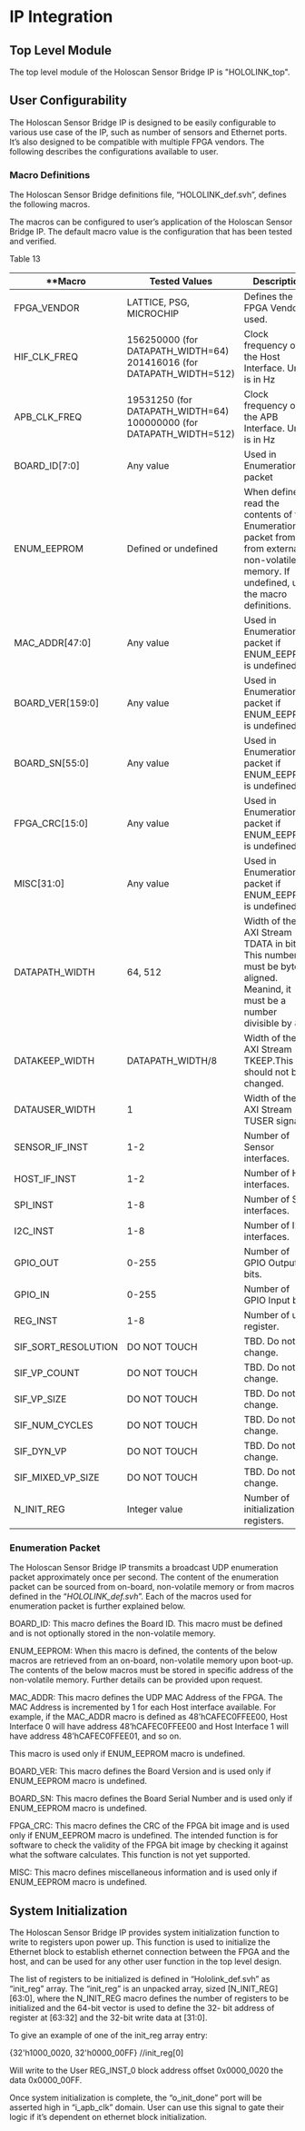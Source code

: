 # IP Integration

## Top Level Module

The top level module of the Holoscan Sensor Bridge IP is "HOLOLINK_top".

## User Configurability

The Holoscan Sensor Bridge IP is designed to be easily configurable to various use case
of the IP, such as number of sensors and Ethernet ports. It’s also designed to be
compatible with multiple FPGA vendors. The following describes the configurations
available to user.

### Macro Definitions

The Holoscan Sensor Bridge definitions file, “HOLOLINK_def.svh”, defines the following
macros.

The macros can be configured to user’s application of the Holoscan Sensor Bridge IP. The
default macro value is the configuration that has been tested and verified.

Table 13

| \*\*Macro           | **Tested Values**                                                         | **Description**                                                                                                                            |
| ------------------- | ------------------------------------------------------------------------- | ------------------------------------------------------------------------------------------------------------------------------------------ |
| FPGA_VENDOR         | LATTICE, PSG, MICROCHIP                                                   | Defines the FPGA Vendor used.                                                                                                              |
| HIF_CLK_FREQ        | 156250000 (for DATAPATH_WIDTH=64)<br />201416016 (for DATAPATH_WIDTH=512) | Clock frequency of the Host Interface. Unit is in Hz                                                                                       |
| APB_CLK_FREQ        | 19531250 (for DATAPATH_WIDTH=64)<br />100000000 (for DATAPATH_WIDTH=512)  | Clock frequency of the APB  Interface. Unit is in Hz                                                                                       |
| BOARD_ID\[7:0\]     | Any value                                                                 | Used in Enumeration packet                                                                                                                 |
| ENUM_EEPROM         | Defined or undefined                                                      | When defined, read the contents of the Enumeration packet from from external non-volatile memory. If undefined, use the macro definitions. |
| MAC_ADDR\[47:0\]    | Any value                                                                 | Used in Enumeration packet if ENUM_EEPROM is undefined.                                                                                    |
| BOARD_VER\[159:0\]  | Any value                                                                 | Used in Enumeration packet if ENUM_EEPROM is undefined.                                                                                    |
| BOARD_SN\[55:0\]    | Any value                                                                 | Used in Enumeration packet if ENUM_EEPROM is undefined.                                                                                    |
| FPGA_CRC\[15:0\]    | Any value                                                                 | Used in Enumeration packet if ENUM_EEPROM is undefined.                                                                                    |
| MISC\[31:0\]        | Any value                                                                 | Used in Enumeration packet if ENUM_EEPROM is undefined.                                                                                    |
| DATAPATH_WIDTH      | 64, 512                                                                   | Width of the AXI Stream TDATA in bits. This number must be byte-aligned. Meanind, it must be a number divisible by 8.                      |
| DATAKEEP_WIDTH      | DATAPATH_WIDTH/8                                                          | Width of the AXI Stream TKEEP.This should not be changed.                                                                                  |
| DATAUSER_WIDTH      | 1                                                                         | Width of the AXI Stream TUSER signal.                                                                                                      |
| SENSOR_IF_INST      | 1-2                                                                       | Number of Sensor interfaces.                                                                                                               |
| HOST_IF_INST        | 1-2                                                                       | Number of Host interfaces.                                                                                                                 |
| SPI_INST            | 1-8                                                                       | Number of SPI interfaces.                                                                                                                  |
| I2C_INST            | 1-8                                                                       | Number of I2C interfaces.                                                                                                                  |
| GPIO_OUT            | 0-255                                                                     | Number of GPIO Output bits.                                                                                                                |
| GPIO_IN             | 0-255                                                                     | Number of GPIO Input bits.                                                                                                                 |
| REG_INST            | 1-8                                                                       | Number of user register.                                                                                                                   |
| SIF_SORT_RESOLUTION | DO NOT TOUCH                                                              | TBD. Do not change.                                                                                                                        |
| SIF_VP_COUNT        | DO NOT TOUCH                                                              | TBD. Do not change.                                                                                                                        |
| SIF_VP_SIZE         | DO NOT TOUCH                                                              | TBD. Do not change.                                                                                                                        |
| SIF_NUM_CYCLES      | DO NOT TOUCH                                                              | TBD. Do not change.                                                                                                                        |
| SIF_DYN_VP          | DO NOT TOUCH                                                              | TBD. Do not change.                                                                                                                        |
| SIF_MIXED_VP_SIZE   | DO NOT TOUCH                                                              | TBD. Do not change.                                                                                                                        |
| N_INIT_REG          | Integer value                                                             | Number of initialization registers.                                                                                                        |

### Enumeration Packet

The Holoscan Sensor Bridge IP transmits a broadcast UDP enumeration packet approximately
once per second. The content of the enumeration packet can be sourced from on-board,
non-volatile memory or from macros defined in the “*HOLOLINK_def.svh*”. Each of the
macros used for enumeration packet is further explained below.

BOARD_ID: This macro defines the Board ID. This macro must be defined and is not
optionally stored in the non-volatile memory.

ENUM_EEPROM: When this macro is defined, the contents of the below macros are retrieved
from an on-board, non-volatile memory upon boot-up. The contents of the below macros
must be stored in specific address of the non-volatile memory. Further details can be
provided upon request.

MAC_ADDR: This macro defines the UDP MAC Address of the FPGA. The MAC Address is
incremented by 1 for each Host interface available. For example, if the MAC_ADDR macro
is defined as 48’hCAFEC0FFEE00, Host Interface 0 will have address 48’hCAFEC0FFEE00 and
Host Interface 1 will have address 48’hCAFEC0FFEE01, and so on.

This macro is used only if ENUM_EEPROM macro is undefined.

BOARD_VER: This macro defines the Board Version and is used only if ENUM_EEPROM macro is
undefined.

BOARD_SN: This macro defines the Board Serial Number and is used only if ENUM_EEPROM
macro is undefined.

FPGA_CRC: This macro defines the CRC of the FPGA bit image and is used only if
ENUM_EEPROM macro is undefined. The intended function is for software to check the
validity of the FPGA bit image by checking it against what the software calculates. This
function is not yet supported.

MISC: This macro defines miscellaneous information and is used only if ENUM_EEPROM macro
is undefined.

## System Initialization

The Holoscan Sensor Bridge IP provides system initialization function to write to
registers upon power up. This function is used to initialize the Ethernet block to
establish ethernet connection between the FPGA and the host, and can be used for any
other user function in the top level design.

The list of registers to be initialized is defined in “Hololink_def.svh” as “init_reg”
array. The “init_reg” is an unpacked array, sized \[N_INIT_REG\] \[63:0\], where the
N_INIT_REG macro defines the number of registers to be initialized and the 64-bit vector
is used to define the 32- bit address of register at \[63:32\] and the 32-bit write data
at \[31:0\].

To give an example of one of the init_reg array entry:

{32'h1000_0020, 32'h0000_00FF} //init_reg\[0\]

Will write to the User REG_INST_0 block address offset 0x0000_0020 the data 0x0000_00FF.

Once system initialization is complete, the “o_init_done” port will be asserted high in
“i_apb_clk” domain. User can use this signal to gate their logic if it’s dependent on
ethernet block initialization.
